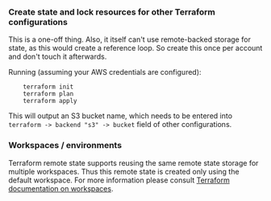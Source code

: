 ### Create state and lock resources for other Terraform configurations

This is a one-off thing. Also, it itself can't use remote-backed storage for state, as this would create a reference loop. So create this once per account and don't touch it afterwards.

Running (assuming your AWS credentials are configured):
```
    terraform init
    terraform plan
    terraform apply
```

This will output an S3 bucket name, which needs to be entered into `terraform -> backend "s3" -> bucket` field of other configurations.

### Workspaces / environments

Terraform remote state supports reusing the same remote state storage for multiple workspaces. Thus this remote state is created only using the default workspace. For more information please consult [Terraform documentation on workspaces](https://www.terraform.io/language/state/workspaces).